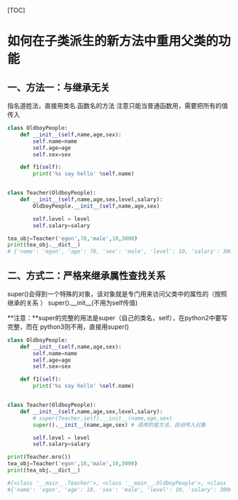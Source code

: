 [TOC]

# 如何在子类派生的新方法中重用父类的功能

## 一、方法一：与继承无关

指名道姓法，直接用类名.函数名的方法
注意只能当普通函数用，需要把所有的值传入

```python
class OldboyPeople:
    def __init__(self,name,age,sex):
        self.name=name
        self.age=age
        self.sex=sex

    def f1(self):
        print('%s say hello' %self.name)


class Teacher(OldboyPeople):
    def __init__(self,name,age,sex,level,salary):
        OldboyPeople.__init__(self,name,age,sex)

        self.level = level
        self.salary=salary

tea_obj=Teacher('egon',78,'male',10,3000)
print(tea_obj.__dict__)
# {'name': 'egon', 'age': 78, 'sex': 'male', 'level': 10, 'salary': 3000}

```



## 二、方式二：严格来继承属性查找关系

super()会得到一个特殊的对象，该对象就是专门用来访问父类中的属性的（按照继承的关系 ）
super().\_\_init_\_(不用为self传值)

**注意：**super的完整的用法是super（自己的类名，self），在python2中要写完整，而在
python3则不用，直接用super()

```python
class OldboyPeople:
    def __init__(self,name,age,sex):
        self.name=name
        self.age=age
        self.sex=sex

    def f1(self):
        print('%s say hello' %self.name)


class Teacher(OldboyPeople):
    def __init__(self,name,age,sex,level,salary):
        # super(Teacher,self).__init__(name,age,sex)
        super().__init__(name,age,sex) # 调用的是方法，自动传入对象

        self.level = level
        self.salary=salary

print(Teacher.mro())
tea_obj=Teacher('egon',18,'male',10,3000)
print(tea_obj.__dict__)

#[<class '__main__.Teacher'>, <class '__main__.OldboyPeople'>, <class 'object'>]
#{'name': 'egon', 'age': 18, 'sex': 'male', 'level': 10, 'salary': 3000}
```



